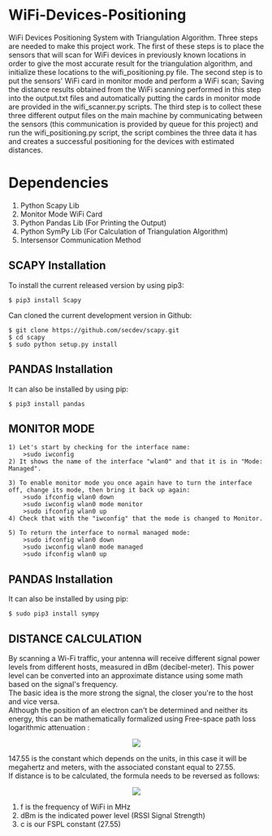 # WiFi-Devices-Positioning
WiFi Devices Positioning System with Triangulation Algorithm. Three steps are needed to make this project work. The first of these steps is to place the sensors that will scan for WiFi devices in previously known locations in order to give the most accurate result for the triangulation algorithm, and initialize these locations to the wifi_positioning.py file. The second step is to put the sensors' WiFi card in monitor mode and perform a WiFi scan; Saving the distance results obtained from the WiFi scanning performed in this step into the output.txt files and automatically putting the cards in monitor mode are provided in the wifi_scanner.py scripts. The third step is to collect these three different output files on the main machine by communicating between the sensors (this communication is provided by queue for this project) and run the wifi_positioning.py script, the script combines the three data it has and creates a successful positioning for the devices with estimated distances.

# Dependencies
  1) Python Scapy Lib
  2) Monitor Mode WiFi Card
  3) Python Pandas Lib (For Printing the Output)
  4) Python SymPy Lib (For Calculation of Triangulation Algorithm)
  5) Intersensor Communication Method

SCAPY Installation
------------
To install the current released version by using pip3: 

    $ pip3 install Scapy

Can cloned the current development version in Github:

    $ git clone https://github.com/secdev/scapy.git 
    $ cd scapy
    $ sudo python setup.py install

PANDAS Installation
------------
It can also be installed by using pip:

    $ pip3 install pandas

MONITOR MODE
------------
	1) Let's start by checking for the interface name:  
		>sudo iwconfig  
	2) It shows the name of the interface "wlan0" and that it is in "Mode: Managed".

	3) To enable monitor mode you once again have to turn the interface off, change its mode, then bring it back up again:  
		>sudo ifconfig wlan0 down  
		>sudo iwconfig wlan0 mode monitor  
		>sudo ifconfig wlan0 up  
	4) Check that with the "iwconfig" that the mode is changed to Monitor.

	5) To return the interface to normal managed mode:  
		>sudo ifconfig wlan0 down  
		>sudo iwconfig wlan0 mode managed  
		>sudo ifconfig wlan0 up 
    
PANDAS Installation
------------
It can also be installed by using pip:

    $ sudo pip3 install sympy
    
DISTANCE CALCULATION
------------
  
By scanning a Wi-Fi traffic, your antenna will receive different signal power levels from different hosts, measured in dBm (decibel-meter). This power level can be converted into an approximate distance using some math based on the signal's frequency.  
The basic idea is the more strong the signal, the closer you're to the host and vice versa.  
Although the position of an electron can't be determined and neither its energy, this can be mathematically formalized using Free-space path loss logarithmic attenuation :


<p align="center">

  <img src="https://user-images.githubusercontent.com/56837694/130437467-2463bac2-7050-4a91-b3c2-571fca651fbe.png">

</p>


147.55 is the constant which depends on the units, in this case it will be megahertz and meters, with the associated constant equal to 27.55.  
If distance is to be calculated, the formula needs to be reversed as follows: 

<p align="center">

  <img src="https://user-images.githubusercontent.com/56837694/130411977-644661da-b291-454c-91ee-a6b3aca36df2.png">

</p>


1) f is the frequency of WiFi in MHz
2) dBm is the indicated power level (RSSI Signal Strength)
3) c is our FSPL constant (27.55)
